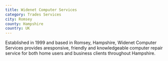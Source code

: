 ```yaml
---
title: Widenet Computer Services
category: Trades Services
city: Romsey
county: Hampshire
country: UK
---
```

Established in 1999 and based in Romsey, Hampshire, Widenet Computer Services provides aresponsive, friendly and knowledgeable computer repair service for both home users and business clients throughout Hampshire.
